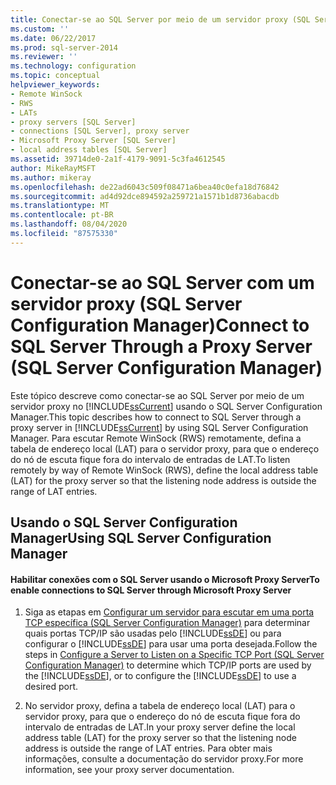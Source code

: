 ```yaml
---
title: Conectar-se ao SQL Server por meio de um servidor proxy (SQL Server Configuration Manager) | Microsoft Docs
ms.custom: ''
ms.date: 06/22/2017
ms.prod: sql-server-2014
ms.reviewer: ''
ms.technology: configuration
ms.topic: conceptual
helpviewer_keywords:
- Remote WinSock
- RWS
- LATs
- proxy servers [SQL Server]
- connections [SQL Server], proxy server
- Microsoft Proxy Server [SQL Server]
- local address tables [SQL Server]
ms.assetid: 39714de0-2a1f-4179-9091-5c3fa4612545
author: MikeRayMSFT
ms.author: mikeray
ms.openlocfilehash: de22ad6043c509f08471a6bea40c0efa18d76842
ms.sourcegitcommit: ad4d92dce894592a259721a1571b1d8736abacdb
ms.translationtype: MT
ms.contentlocale: pt-BR
ms.lasthandoff: 08/04/2020
ms.locfileid: "87575330"
---
```

# <a name="connect-to-sql-server-through-a-proxy-server-sql-server-configuration-manager"></a><span data-ttu-id="a2d60-102">Conectar-se ao SQL Server com um servidor proxy (SQL Server Configuration Manager)</span><span class="sxs-lookup"><span data-stu-id="a2d60-102">Connect to SQL Server Through a Proxy Server (SQL Server Configuration Manager)</span></span>
  <span data-ttu-id="a2d60-103">Este tópico descreve como conectar-se ao SQL Server por meio de um servidor proxy no [!INCLUDE[ssCurrent](../../includes/sscurrent-md.md)] usando o SQL Server Configuration Manager.</span><span class="sxs-lookup"><span data-stu-id="a2d60-103">This topic describes how to connect to SQL Server through a proxy server in [!INCLUDE[ssCurrent](../../includes/sscurrent-md.md)] by using SQL Server Configuration Manager.</span></span> <span data-ttu-id="a2d60-104">Para escutar Remote WinSock (RWS) remotamente, defina a tabela de endereço local (LAT) para o servidor proxy, para que o endereço do nó de escuta fique fora do intervalo de entradas de LAT.</span><span class="sxs-lookup"><span data-stu-id="a2d60-104">To listen remotely by way of Remote WinSock (RWS), define the local address table (LAT) for the proxy server so that the listening node address is outside the range of LAT entries.</span></span>  
  
##  <a name="using-sql-server-configuration-manager"></a><a name="SSMSProcedure"></a> <span data-ttu-id="a2d60-105">Usando o SQL Server Configuration Manager</span><span class="sxs-lookup"><span data-stu-id="a2d60-105">Using SQL Server Configuration Manager</span></span>  
  
#### <a name="to-enable-connections-to-sql-server-through-microsoft-proxy-server"></a><span data-ttu-id="a2d60-106">Habilitar conexões com o SQL Server usando o Microsoft Proxy Server</span><span class="sxs-lookup"><span data-stu-id="a2d60-106">To enable connections to SQL Server through Microsoft Proxy Server</span></span>  
  
1.  <span data-ttu-id="a2d60-107">Siga as etapas em [Configurar um servidor para escutar em uma porta TCP específica &#40;SQL Server Configuration Manager&#41;](configure-a-server-to-listen-on-a-specific-tcp-port.md) para determinar quais portas TCP/IP são usadas pelo [!INCLUDE[ssDE](../../includes/ssde-md.md)] ou para configurar o [!INCLUDE[ssDE](../../includes/ssde-md.md)] para usar uma porta desejada.</span><span class="sxs-lookup"><span data-stu-id="a2d60-107">Follow the steps in [Configure a Server to Listen on a Specific TCP Port &#40;SQL Server Configuration Manager&#41;](configure-a-server-to-listen-on-a-specific-tcp-port.md) to determine which TCP/IP ports are used by the [!INCLUDE[ssDE](../../includes/ssde-md.md)], or to configure the [!INCLUDE[ssDE](../../includes/ssde-md.md)] to use a desired port.</span></span>  
  
2.  <span data-ttu-id="a2d60-108">No servidor proxy, defina a tabela de endereço local (LAT) para o servidor proxy, para que o endereço do nó de escuta fique fora do intervalo de entradas de LAT.</span><span class="sxs-lookup"><span data-stu-id="a2d60-108">In your proxy server define the local address table (LAT) for the proxy server so that the listening node address is outside the range of LAT entries.</span></span> <span data-ttu-id="a2d60-109">Para obter mais informações, consulte a documentação do servidor proxy.</span><span class="sxs-lookup"><span data-stu-id="a2d60-109">For more information, see your proxy server documentation.</span></span>  
  
  
